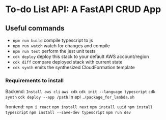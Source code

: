 # To-do List API: A FastAPI CRUD App

## Useful commands

* `npm run build`   compile typescript to js
* `npm run watch`   watch for changes and compile
* `npm run test`    perform the jest unit tests
* `cdk deploy`      deploy this stack to your default AWS account/region
* `cdk diff`        compare deployed stack with current state
* `cdk synth`       emits the synthesized CloudFormation template

### Requirements to install 

Backend:
`Install aws cli`
`aws cdk`
`cdk init --language typescript`
`cdk synth`
`cdk deploy --app /path`
In api `./package_for_lambda.sh`

frontend:
`npm i react`
`npm install next`
`npm install uuid`
`npm install typescript`
`npm install --save-dev typescript`
`npm run dev`